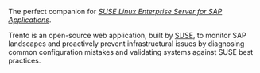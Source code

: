 The perfect companion for _[SUSE Linux Enterprise Server for SAP Applications](https://www.suse.com/products/sles-for-sap/)_.

Trento is an open-source web application, built by [SUSE](https://www.suse.com), to monitor SAP landscapes and proactively prevent infrastructural issues by diagnosing common configuration mistakes and validating systems against SUSE best practices.
